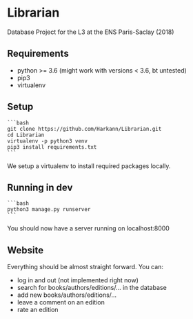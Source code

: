 # Librarian

Database Project for the L3 at the ENS Paris-Saclay (2018)

## Requirements
* python >= 3.6 (might work with versions < 3.6, bt untested)
* pip3
* virtualenv

## Setup
	```bash
	git clone https://github.com/Harkann/Librarian.git
	cd Librarian
	virtualenv -p python3 venv
	pip3 install requirements.txt
	```
We setup a virtualenv to install required packages locally.

## Running in dev
	```bash
	python3 manage.py runserver
	```
You should now have a server running on localhost:8000

## Website
Everything should be almost straight forward.
You can:
* log in and out (not implemented right now)
* search for books/authors/editions/... in the database
* add new books/authors/editions/...
* leave a comment on an edition
* rate an edition
